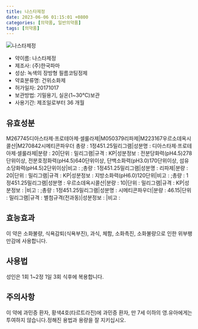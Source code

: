 ```yaml
---
title: 나스타제정
date: 2023-06-06 01:15:01 +0800
categories: [의약품, 일반의약품]
tags: [의약품]
---
```

![나스타제정](https://nedrug.mfds.go.kr/pbp/cmn/itemImageDownload/1NhETqzLMkB)

- 약이름: 나스타제정
- 제조사: (주)한국파마
- 성상: 녹색의 장방형 필름코팅정제
- 약효분류명: 건위소화제
- 허가일자: 20171017
- 보관방법: 기밀용기, 실온(1~30℃)보관
- 사용기간: 제조일로부터 36 개월
## 유효성분
M267745디아스타제·프로테아제·셀룰라제|M050379리파제|M223167우르소데옥시콜산|M270842시메티콘파우더
총량 : 1정451.25밀리그램|성분명 : 디아스타제·프로테아제·셀룰라제|분량 : 20|단위 : 밀리그램|규격 : KP|성분정보 : 전분당화력(pH4.5)278단위이상, 전분호정화력(pH4.5)640단위이상, 단백소화력(pH3.0)170단위이상, 섬유소당화력(pH4.5)2단위이상|비고 : ;총량 : 1정451.25밀리그램|성분명 : 리파제|분량 : 20|단위 : 밀리그램|규격 : KP|성분정보 : 지방소화력(pH6.0)120단위|비고 : ;총량 : 1정451.25밀리그램|성분명 : 우르소데옥시콜산|분량 : 10|단위 : 밀리그램|규격 : KP|성분정보 : |비고 : ;총량 : 1정451.25밀리그램|성분명 : 시메티콘파우더|분량 : 46.15|단위 : 밀리그램|규격 : 별첨규격(전과동)|성분정보 : |비고 :
## 효능효과
이 약은 소화불량, 식욕감퇴(식욕부진), 과식, 체함, 소화촉진, 소화불량으로 인한 위부팽만감에 사용합니다.
## 사용법
성인은 1회 1~2정 1일 3회 식후에 복용합니다.
## 주의사항
이 약에 과민증 환자, 황색4호(타르트라진)에 과민증 환자, 만 7세 이하의 영.유아에게는 투여하지 않습니다.정해진 용법과 용량을 잘 지키십시오.

